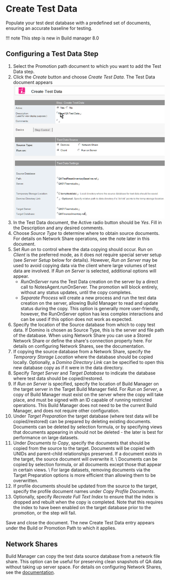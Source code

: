 # Create Test Data

Populate your test dest database with a predefined set of documents, ensuring an accurate baseline for testing.

!!! note
    This step is new in Build manager 8.0
    
## Configuring a Test Data Step
1. Select the Promotion path document to which you want to add the Test Data step.
2. Click the *Create* button and choose *Create Test Data*. The Test Data document appears
   ![Test Data](img/testdata.png)
3. In the Test Data document, the Active radio button should be *Yes*. Fill in the Description and any desired comments.
4. Choose *Source Type* to determine where to obtain source documents. For details on Network Share operations, see the note later in this document.
5. Set *Run on* to control where the data copying should occur. Run on *Client* is the preferred mode, as it does not require special server setup (see *Server Setup* below for details). However, *Run on Server* may be used to avoid copying data via the client where large volumes of test data are involved. If *Run on Server* is selected, additional options will appear.
    * *RunOnServer* runs the Test Data creation on the server by a direct call to NotesAgent.runOnServer. The promotion will block entirely, without any status updates, until the copy completes.
    * *Separate Process* will create a new process and run the test data creation on the server, allowing Build Manager to read and update status during the copy. This option is generally more user-friendly, however, the RunOnServer option has less complex interactions and can be used if this option does not work as expected. 
6. Specify the location of the Source database from which to copy test data.  If Domino is chosen as Source Type, this is the server and file path of the database. When using Network Share you can use a Stored Network Share or define the share's connection property here. For details on configuring Network Shares, see the documentation.
7. If copying the source database from a Network Share, specify the *Temporary Storage Location* where the database should be copied locally. Optionally, a *Domino Directory Link* can be specified to open this new database copy as if it were in the data directory.
8. Specify *Target Server* and *Target Database* to indicate the database where test data should be copied/restored.
9. If *Run on Server* is specified, specify the location of Build Manager on the target server in the Target Build Manager field. For *Run on Server*, a copy of Build Manager must exist on the server where the copy will take place, and must be signed with an ID capable of running restricted operations. This Build Manager does not need to be the current Build Manager, and does not require other configuration.
10. Under *Target Preparation* the target database (where test data will be copied/restored) can be prepared by deleting existing documents.  Documents can be deleted by selection formula, or by specifying views that documents appearing in should not be deleted - the later is best for performance on large datasets.
11. Under *Documents to Copy*, specify the documents that should be copied from the source to the target.  Documents will be copied with UNIDs and parent-child relationships preserved.  If a document exists in the target, the source document will overwrite it. \ Documents can be copied by selection formula, or all documents except those that appear in certain views. \ For large datasets, removing documents via the Target Preparation options is more efficient than allowing them to be overwritten.
12. If profile documents should be updated from the source to the target, specify the profile document names under *Copy Profile Documents*.
13. Optionally, specify *Recreate Full Text Index* to ensure that the index is dropped and rebuilt when the copy is completed. Note that this requires the index to have been enabled on the target database prior to the promotion, or the step will fail.

Save and close the document.
The new Create Test Data entry appears under the Build or Promotion Path to which it applies.

## Network Shares
Build Manager can copy the test data source database from a network file share. This option can be useful for preserving clean snapshots of QA data without taking up server space. For details on configuring Network Shares, see the [documentation](srnetwork.md).